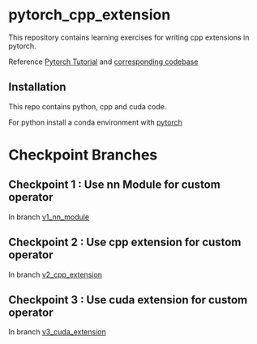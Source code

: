 # pytorch_cpp_extension
This repository contains learning exercises for writing cpp extensions in pytorch.  

Reference [Pytorch Tutorial](https://pytorch.org/tutorials/advanced/cpp_extension.html#custom-c-and-cuda-extensions) and [corresponding codebase](https://github.com/pytorch/extension-cpp)

## Installation

This repo contains python, cpp and cuda code.

For python install a conda environment with [pytorch](https://pytorch.org/) 

# Checkpoint Branches

## Checkpoint 1 : Use nn Module for custom operator

In branch [v1_nn_module](https://github.com/sahamrit/pytorch_cpp_extension/tree/v1_nn_module)

## Checkpoint 2 : Use cpp extension for custom operator

In branch [v2_cpp_extension](https://github.com/sahamrit/pytorch_cpp_extension/tree/v2_cpp_extension)

## Checkpoint 3 : Use cuda extension for custom operator

In branch [v3_cuda_extension](https://github.com/sahamrit/pytorch_cpp_extension/tree/v3_cuda_extension)


